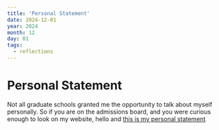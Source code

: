 ```yaml
---
title: 'Personal Statement'
date: 2024-12-01
year: 2024
month: 12
day: 01
tags:
  - reflections
---
```


Personal Statement
======
Not all graduate schools granted me the opportunity to talk about myself personally. 
So if you are on the admissions board, and you were curious enough to look on my website, hello and [this is my personal statement](http://cnmnzhang.github.io/files/CINDYZHANG_AIM_PS.pdf)
